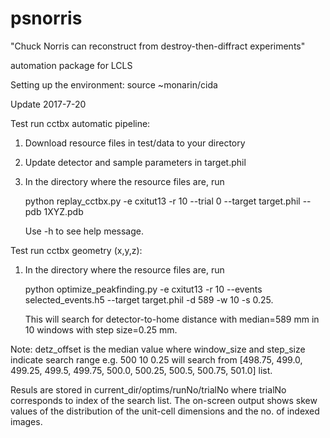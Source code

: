 # psnorris
"Chuck Norris can reconstruct from destroy-then-diffract experiments"

automation package for LCLS

Setting up the environment:
source ~monarin/cida

Update 2017-7-20

Test run cctbx automatic pipeline:
1. Download resource files in test/data to your directory
2. Update detector and sample parameters in target.phil
3. In the directory where the resource files are, run
   
   python replay_cctbx.py -e cxitut13 -r 10 --trial 0 --target target.phil --pdb 1XYZ.pdb
   
   Use -h to see help message.

Test run cctbx geometry (x,y,z):
1. In the directory where the resource files are, run
   
   python optimize_peakfinding.py -e cxitut13 -r 10 --events selected_events.h5 --target target.phil -d 589 -w 10 -s 0.25. 
   
   This will search for detector-to-home distance with median=589 mm in 10 windows with step size=0.25 mm.

Note: detz_offset is the median value where window_size and step_size indicate search range e.g. 500 10 0.25 will search from [498.75, 499.0, 499.25, 499.5, 499.75, 500.0, 500.25, 500.5, 500.75, 501.0] list.

Resuls are stored in current_dir/optims/runNo/trialNo where trialNo corresponds to index of the search list. The on-screen output shows skew values of the distribution of the unit-cell dimensions and the no. of indexed images.


